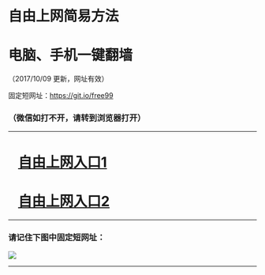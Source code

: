 ﻿# 自由上网简易方法

# 电脑、手机一键翻墙

（2017/10/09 更新，网址有效）

固定短网址：https://git.io/free99

### （微信如打不开，请转到浏览器打开）


***





# &nbsp;&nbsp; <a href="http://ft138010392.fwq-tz-1001.info/fwqtz01.html?t=100900120936 " target="_blank">自由上网入口1</a>
# &nbsp;&nbsp; <a href="http://ft1415431963.fwq-tz-1002.info/fwqtz02.html?t=10090017480 " target="_blank">自由上网入口2</a>
***

### 请记住下图中固定短网址：

<img src="https://s3-us-west-2.amazonaws.com/fwq-1001/yjfq-20170905okok.png" /> 


***

